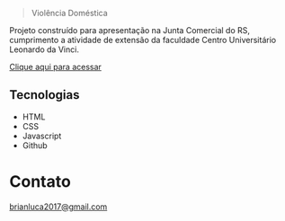 
> Violência Doméstica 

Projeto construído para apresentação na Junta Comercial do RS, cumprimento a atividade de extensão da faculdade Centro Universitário Leonardo da Vinci.

 [Clique aqui para acessar](https://brianluca99.github.io/BL-Drinks/)

## Tecnologias

- HTML 
- CSS
- Javascript
- Github 

# Contato 

brianluca2017@gmail.com 
